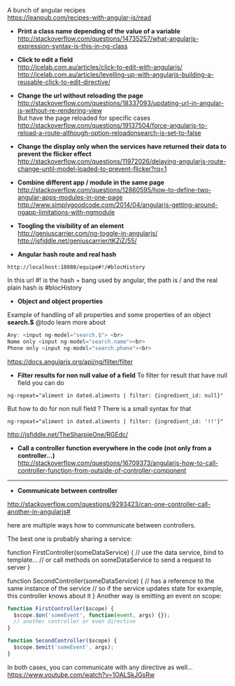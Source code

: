 A bunch of angular recipes     
https://leanpub.com/recipes-with-angular-js/read

* **Print a class name depending of the value of a variable**   
http://stackoverflow.com/questions/14735257/what-angularjs-expression-syntax-is-this-in-ng-class

* **Click to edit a field**   
http://icelab.com.au/articles/click-to-edit-with-angularjs/   
http://icelab.com.au/articles/levelling-up-with-angularjs-building-a-reusable-click-to-edit-directive/

* **Change the url without reloading the page**   
http://stackoverflow.com/questions/18337093/updating-url-in-angular-js-without-re-rendering-view   
But have the page reloaded for specific cases   
http://stackoverflow.com/questions/19137504/force-angularjs-to-reload-a-route-although-option-reloadonsearch-is-set-to-false

* **Change the display only when the services have returned their data to prevent the flicker effect**   
http://stackoverflow.com/questions/11972026/delaying-angularjs-route-change-until-model-loaded-to-prevent-flicker?rq=1

* **Combine different app / module in the same page**   
http://stackoverflow.com/questions/12860595/how-to-define-two-angular-apps-modules-in-one-page   
http://www.simplygoodcode.com/2014/04/angularjs-getting-around-ngapp-limitations-with-ngmodule

* **Toogling the visibility of an element**    
http://geniuscarrier.com/ng-toggle-in-angularjs/
http://jsfiddle.net/geniuscarrier/tKZjZ/55/

* **Angular hash route and real hash**   
````
http://localhost:18080/equipe#!/#blocHistory
````
In this url #! is the hash + bang used by angular, the path is / and the real plain hash is #blocHistory

* **Object and object properties** 

Example of handling of all properties and some properties of an object 
**search.$** @todo learn more about
````js
Any: <input ng-model="search.$"> <br>
Name only <input ng-model="search.name"><br>
Phone only <input ng-model="search.phone"><br>
````
https://docs.angularjs.org/api/ng/filter/filter

* **Filter results for non null value of a field** 
To filter for result that have null field you can do 
````
ng-repeat="aliment in dated.aliments | filter: {ingredient_id: null}"
````
But how to do for non null field ?
There is a small syntax for that
````
ng-repeat="aliment in dated.aliments | filter: {ingredient_id: '!!'}"
````

http://jsfiddle.net/TheSharpieOne/RGEdc/

* **Call a controller function everywhere in the code (not only from a controller...)**      
http://stackoverflow.com/questions/16709373/angularjs-how-to-call-controller-function-from-outside-of-controller-component


***

* **Communicate between controller** 

http://stackoverflow.com/questions/9293423/can-one-controller-call-another-in-angularjs#

here are multiple ways how to communicate between controllers.

The best one is probably sharing a service:

function FirstController(someDataService) {
  // use the data service, bind to template...
  // or call methods on someDataService to send a request to server
}

function SecondController(someDataService) {
  // has a reference to the same instance of the service
  // so if the service updates state for example, this controller knows about it
}
Another way is emitting an event on scope:
````js
function FirstController($scope) {
  $scope.$on('someEvent', function(event, args) {});
  // another controller or even directive
}

function SecondController($scope) {
  $scope.$emit('someEvent', args);
}
````
In both cases, you can communicate with any directive as well...
https://www.youtube.com/watch?v=1OALSkJGsRw
